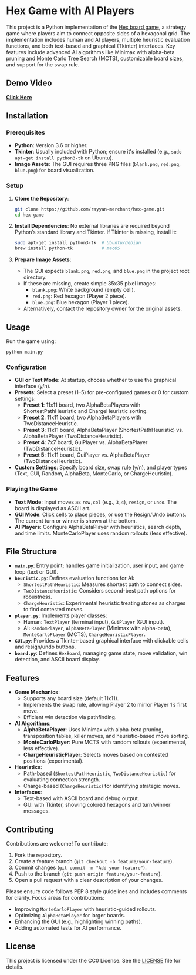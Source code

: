 # Hex Game with AI Players

This project is a Python implementation of the [Hex board game](https://en.wikipedia.org/wiki/Hex_(board_game)), a strategy game where players aim to connect opposite sides of a hexagonal grid. The implementation includes human and AI players, multiple heuristic evaluation functions, and both text-based and graphical (Tkinter) interfaces. Key features include advanced AI algorithms like Minimax with alpha-beta pruning and Monte Carlo Tree Search (MCTS), customizable board sizes, and support for the swap rule.

## Demo Video

**[Click Here](https://drive.google.com/drive/u/0/folders/1osukCqy0JtV_u8_tOhG3eJp8p_KE6TBI)**

## Installation

### Prerequisites
- **Python**: Version 3.6 or higher.
- **Tkinter**: Usually included with Python; ensure it's installed (e.g., `sudo apt-get install python3-tk` on Ubuntu).
- **Image Assets**: The GUI requires three PNG files (`blank.png`, `red.png`, `blue.png`) for board visualization.

### Setup
1. **Clone the Repository**:
   ```bash
   git clone https://github.com/rayyan-merchant/hex-game.git
   cd hex-game
   ```

2. **Install Dependencies**:
   No external libraries are required beyond Python’s standard library and Tkinter. If Tkinter is missing, install it:
   ```bash
   sudo apt-get install python3-tk  # Ubuntu/Debian
   brew install python-tk           # macOS
   ```

3. **Prepare Image Assets**:
   - The GUI expects `blank.png`, `red.png`, and `blue.png` in the project root directory.
   - If these are missing, create simple 35x35 pixel images:
     - `blank.png`: White background (empty cell).
     - `red.png`: Red hexagon (Player 2 piece).
     - `blue.png`: Blue hexagon (Player 1 piece).
   - Alternatively, contact the repository owner for the original assets.

## Usage

Run the game using:
```bash
python main.py
```

### Configuration
- **GUI or Text Mode**: At startup, choose whether to use the graphical interface (y/n).
- **Presets**: Select a preset (1–5) for pre-configured games or 0 for custom settings:
  - **Preset 1**: 11x11 board, two AlphaBetaPlayers with ShortestPathHeuristic and ChargeHeuristic sorting.
  - **Preset 2**: 11x11 board, two AlphaBetaPlayers with TwoDistanceHeuristic.
  - **Preset 3**: 11x11 board, AlphaBetaPlayer (ShortestPathHeuristic) vs. AlphaBetaPlayer (TwoDistanceHeuristic).
  - **Preset 4**: 7x7 board, GuiPlayer vs. AlphaBetaPlayer (TwoDistanceHeuristic).
  - **Preset 5**: 11x11 board, GuiPlayer vs. AlphaBetaPlayer (TwoDistanceHeuristic).
- **Custom Settings**: Specify board size, swap rule (y/n), and player types (Text, GUI, Random, AlphaBeta, MonteCarlo, or ChargeHeuristic).

### Playing the Game
- **Text Mode**: Input moves as `row,col` (e.g., `3,4`), `resign`, or `undo`. The board is displayed as ASCII art.
- **GUI Mode**: Click cells to place pieces, or use the Resign/Undo buttons. The current turn or winner is shown at the bottom.
- **AI Players**: Configure AlphaBetaPlayer with heuristics, search depth, and time limits. MonteCarloPlayer uses random rollouts (less effective).

## File Structure

- **`main.py`**: Entry point; handles game initialization, user input, and game loop (text or GUI).
- **`heuristic.py`**: Defines evaluation functions for AI:
  - `ShortestPathHeuristic`: Measures shortest path to connect sides.
  - `TwoDistanceHeuristic`: Considers second-best path options for robustness.
  - `ChargeHeuristic`: Experimental heuristic treating stones as charges to find contested moves.
- **`player.py`**: Implements player classes:
  - Human: `TextPlayer` (terminal input), `GuiPlayer` (GUI input).
  - AI: `RandomPlayer`, `AlphaBetaPlayer` (Minimax with alpha-beta), `MonteCarloPlayer` (MCTS), `ChargeHeuristicPlayer`.
- **`GUI.py`**: Provides a Tkinter-based graphical interface with clickable cells and resign/undo buttons.
- **`board.py`**: Defines `HexBoard`, managing game state, move validation, win detection, and ASCII board display.

## Features

- **Game Mechanics**:
  - Supports any board size (default 11x11).
  - Implements the swap rule, allowing Player 2 to mirror Player 1’s first move.
  - Efficient win detection via pathfinding.
- **AI Algorithms**:
  - **AlphaBetaPlayer**: Uses Minimax with alpha-beta pruning, transposition tables, killer moves, and heuristic-based move sorting.
  - **MonteCarloPlayer**: Pure MCTS with random rollouts (experimental, less effective).
  - **ChargeHeuristicPlayer**: Selects moves based on contested positions (experimental).
- **Heuristics**:
  - Path-based (`ShortestPathHeuristic`, `TwoDistanceHeuristic`) for evaluating connection strength.
  - Charge-based (`ChargeHeuristic`) for identifying strategic moves.
- **Interfaces**:
  - Text-based with ASCII board and debug output.
  - GUI with Tkinter, showing colored hexagons and turn/winner messages.

## Contributing

Contributions are welcome! To contribute:
1. Fork the repository.
2. Create a feature branch (`git checkout -b feature/your-feature`).
3. Commit changes (`git commit -m "Add your feature"`).
4. Push to the branch (`git push origin feature/your-feature`).
5. Open a pull request with a clear description of your changes.

Please ensure code follows PEP 8 style guidelines and includes comments for clarity. Focus areas for contributions:
- Improving `MonteCarloPlayer` with heuristic-guided rollouts.
- Optimizing `AlphaBetaPlayer` for larger boards.
- Enhancing the GUI (e.g., highlighting winning paths).
- Adding automated tests for AI performance.

## License

This project is licensed under the CC0 License. See the [LICENSE](LICENSE) file for details.
